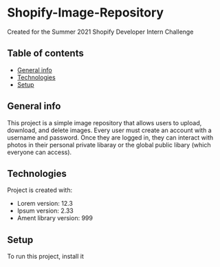 # Shopify-Image-Repository
Created for the Summer 2021 Shopify Developer Intern Challenge

## Table of contents
* [General info](#general-info)
* [Technologies](#technologies)
* [Setup](#setup)

## General info
This project is a simple image repository that allows users to upload, download, and delete images. Every user must create an account with a username and password. Once they are logged in, they can interact with photos in their personal private libaray or the global public libary (which everyone can access).
	
## Technologies
Project is created with:
* Lorem version: 12.3
* Ipsum version: 2.33
* Ament library version: 999
	
## Setup
To run this project, install it 
